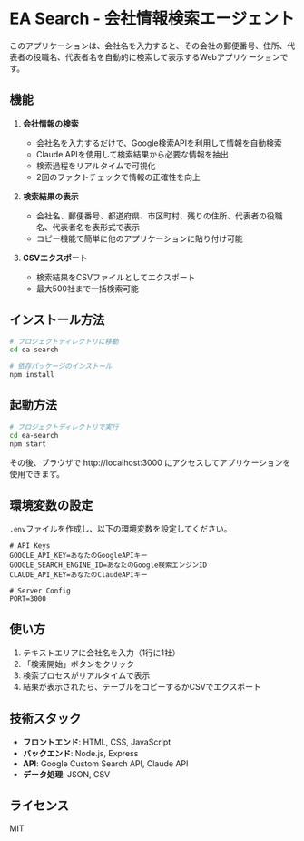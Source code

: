 # EA Search - 会社情報検索エージェント

このアプリケーションは、会社名を入力すると、その会社の郵便番号、住所、代表者の役職名、代表者名を自動的に検索して表示するWebアプリケーションです。

## 機能

1. **会社情報の検索**
   - 会社名を入力するだけで、Google検索APIを利用して情報を自動検索
   - Claude APIを使用して検索結果から必要な情報を抽出
   - 検索過程をリアルタイムで可視化
   - 2回のファクトチェックで情報の正確性を向上
   
2. **検索結果の表示**
   - 会社名、郵便番号、都道府県、市区町村、残りの住所、代表者の役職名、代表者名を表形式で表示
   - コピー機能で簡単に他のアプリケーションに貼り付け可能
   
3. **CSVエクスポート**
   - 検索結果をCSVファイルとしてエクスポート
   - 最大500社まで一括検索可能

## インストール方法

```bash
# プロジェクトディレクトリに移動
cd ea-search

# 依存パッケージのインストール
npm install
```

## 起動方法

```bash
# プロジェクトディレクトリで実行
cd ea-search
npm start
```

その後、ブラウザで http://localhost:3000 にアクセスしてアプリケーションを使用できます。

## 環境変数の設定

`.env`ファイルを作成し、以下の環境変数を設定してください。

```
# API Keys
GOOGLE_API_KEY=あなたのGoogleAPIキー
GOOGLE_SEARCH_ENGINE_ID=あなたのGoogle検索エンジンID
CLAUDE_API_KEY=あなたのClaudeAPIキー

# Server Config
PORT=3000
```

## 使い方

1. テキストエリアに会社名を入力（1行に1社）
2. 「検索開始」ボタンをクリック
3. 検索プロセスがリアルタイムで表示
4. 結果が表示されたら、テーブルをコピーするかCSVでエクスポート

## 技術スタック

- **フロントエンド**: HTML, CSS, JavaScript
- **バックエンド**: Node.js, Express
- **API**: Google Custom Search API, Claude API
- **データ処理**: JSON, CSV

## ライセンス

MIT 